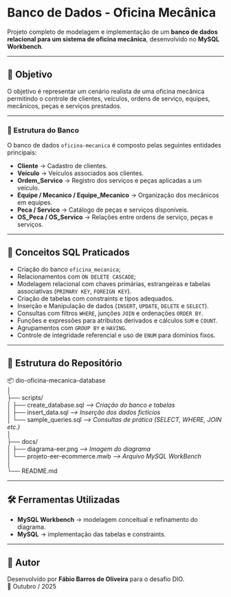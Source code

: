 # Banco de Dados - Oficina Mecânica

Projeto completo de modelagem e implementação de um **banco de dados relacional para um sistema de oficina mecânica**, desenvolvido no **MySQL Workbench**.

---

## 📌 Objetivo
O objetivo é representar um cenário realista de uma oficina mecânica permitindo o controle de clientes, veículos, ordens de serviço, equipes, mecânicos, peças e serviços prestados.

---

### 🧩 Estrutura do Banco
O banco de dados `oficina-mecanica` é composto pelas seguintes entidades principais:

- **Cliente** → Cadastro de clientes.  
- **Veículo** → Veículos associados aos clientes.  
- **Ordem_Servico** → Registro dos serviços e peças aplicadas a um veículo.  
- **Equipe / Mecanico / Equipe_Mecanico** → Organização dos mecânicos em equipes.  
- **Peca / Servico** → Catálogo de peças e serviços disponíveis.  
- **OS_Peca / OS_Servico** → Relações entre ordens de serviço, peças e serviços.

---

## 🧠 Conceitos SQL Praticados

- Criação do banco `oficina_mecanica`;
- Relacionamentos com `ON DELETE CASCADE`;
- Modelagem relacional com chaves primárias, estrangeiras e tabelas associativas (`PRIMARY KEY`, `FOREIGN KEY`).
- Criação de tabelas com constraints e tipos adequados.
- Inserção e Manipulação de dados (`INSERT`, `UPDATE`, `DELETE` e `SELECT`).
- Consultas com filtros `WHERE`, junções `JOIN` e ordenações `ORDER BY`.
- Funções e expressões para atributos derivados e cálculos `SUM` e `COUNT`.
- Agrupamentos com `GROUP BY` e `HAVING`.
- Controle de integridade referencial e uso de `ENUM` para domínios fixos.

---

## 📂 Estrutura do Repositório

📦 dio-oficina-mecanica-database  
│  
├── scripts/  
│   ├── create_database.sql        *--> Criação do banco e tabelas*  
│   ├── insert_data.sql            *--> Inserção dos dados fictícios*  
│   └── sample_queries.sql         *--> Consultas de prática (SELECT, WHERE, JOIN etc.)*  
│  
├── docs/  
│   ├── diagrama-eer.png           *--> Imagem do diagrama*  
│   └── projeto-eer-ecommerce.mwb   *--> Arquivo MySQL WorkBench*  
│  
└── README.md

--- 

## 🛠️ Ferramentas Utilizadas
- **MySQL Workbench** → modelagem conceitual e refinamento do diagrama.  
- **MySQL** → implementação das tabelas e constraints.  

---

## 📝 Autor

Desenvolvido por **Fábio Barros de Oliveira** para o desafio DIO.  
📅 Outubro / 2025

